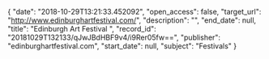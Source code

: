 {
  "date": "2018-10-29T13:21:33.452092", 
  "open_access": false, 
  "target_url": "http://www.edinburghartfestival.com/", 
  "description": "", 
  "end_date": null, 
  "title": "Edinburgh Art Festival ", 
  "record_id": "20181029T132133/qJwJBdHBF9v4/i9Rer05fw==", 
  "publisher": "edinburghartfestival.com", 
  "start_date": null, 
  "subject": "Festivals"
}

